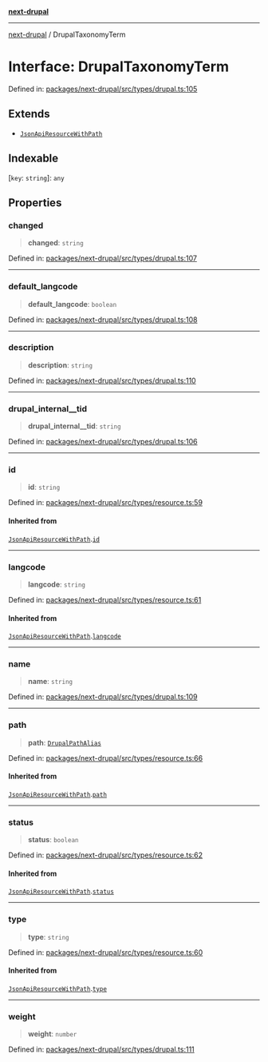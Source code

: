 [**next-drupal**](../README.md)

---

[next-drupal](../globals.md) / DrupalTaxonomyTerm

# Interface: DrupalTaxonomyTerm

Defined in: [packages/next-drupal/src/types/drupal.ts:105](https://github.com/chapter-three/next-drupal/blob/e9ce3be1c38aebdcd2cc8c7ae8d8fa2dab7f46bf/packages/next-drupal/src/types/drupal.ts#L105)

## Extends

- [`JsonApiResourceWithPath`](JsonApiResourceWithPath.md)

## Indexable

\[`key`: `string`\]: `any`

## Properties

### changed

> **changed**: `string`

Defined in: [packages/next-drupal/src/types/drupal.ts:107](https://github.com/chapter-three/next-drupal/blob/e9ce3be1c38aebdcd2cc8c7ae8d8fa2dab7f46bf/packages/next-drupal/src/types/drupal.ts#L107)

---

### default_langcode

> **default_langcode**: `boolean`

Defined in: [packages/next-drupal/src/types/drupal.ts:108](https://github.com/chapter-three/next-drupal/blob/e9ce3be1c38aebdcd2cc8c7ae8d8fa2dab7f46bf/packages/next-drupal/src/types/drupal.ts#L108)

---

### description

> **description**: `string`

Defined in: [packages/next-drupal/src/types/drupal.ts:110](https://github.com/chapter-three/next-drupal/blob/e9ce3be1c38aebdcd2cc8c7ae8d8fa2dab7f46bf/packages/next-drupal/src/types/drupal.ts#L110)

---

### drupal_internal\_\_tid

> **drupal_internal\_\_tid**: `string`

Defined in: [packages/next-drupal/src/types/drupal.ts:106](https://github.com/chapter-three/next-drupal/blob/e9ce3be1c38aebdcd2cc8c7ae8d8fa2dab7f46bf/packages/next-drupal/src/types/drupal.ts#L106)

---

### id

> **id**: `string`

Defined in: [packages/next-drupal/src/types/resource.ts:59](https://github.com/chapter-three/next-drupal/blob/e9ce3be1c38aebdcd2cc8c7ae8d8fa2dab7f46bf/packages/next-drupal/src/types/resource.ts#L59)

#### Inherited from

[`JsonApiResourceWithPath`](JsonApiResourceWithPath.md).[`id`](JsonApiResourceWithPath.md#id)

---

### langcode

> **langcode**: `string`

Defined in: [packages/next-drupal/src/types/resource.ts:61](https://github.com/chapter-three/next-drupal/blob/e9ce3be1c38aebdcd2cc8c7ae8d8fa2dab7f46bf/packages/next-drupal/src/types/resource.ts#L61)

#### Inherited from

[`JsonApiResourceWithPath`](JsonApiResourceWithPath.md).[`langcode`](JsonApiResourceWithPath.md#langcode)

---

### name

> **name**: `string`

Defined in: [packages/next-drupal/src/types/drupal.ts:109](https://github.com/chapter-three/next-drupal/blob/e9ce3be1c38aebdcd2cc8c7ae8d8fa2dab7f46bf/packages/next-drupal/src/types/drupal.ts#L109)

---

### path

> **path**: [`DrupalPathAlias`](../type-aliases/DrupalPathAlias.md)

Defined in: [packages/next-drupal/src/types/resource.ts:66](https://github.com/chapter-three/next-drupal/blob/e9ce3be1c38aebdcd2cc8c7ae8d8fa2dab7f46bf/packages/next-drupal/src/types/resource.ts#L66)

#### Inherited from

[`JsonApiResourceWithPath`](JsonApiResourceWithPath.md).[`path`](JsonApiResourceWithPath.md#path)

---

### status

> **status**: `boolean`

Defined in: [packages/next-drupal/src/types/resource.ts:62](https://github.com/chapter-three/next-drupal/blob/e9ce3be1c38aebdcd2cc8c7ae8d8fa2dab7f46bf/packages/next-drupal/src/types/resource.ts#L62)

#### Inherited from

[`JsonApiResourceWithPath`](JsonApiResourceWithPath.md).[`status`](JsonApiResourceWithPath.md#status)

---

### type

> **type**: `string`

Defined in: [packages/next-drupal/src/types/resource.ts:60](https://github.com/chapter-three/next-drupal/blob/e9ce3be1c38aebdcd2cc8c7ae8d8fa2dab7f46bf/packages/next-drupal/src/types/resource.ts#L60)

#### Inherited from

[`JsonApiResourceWithPath`](JsonApiResourceWithPath.md).[`type`](JsonApiResourceWithPath.md#type)

---

### weight

> **weight**: `number`

Defined in: [packages/next-drupal/src/types/drupal.ts:111](https://github.com/chapter-three/next-drupal/blob/e9ce3be1c38aebdcd2cc8c7ae8d8fa2dab7f46bf/packages/next-drupal/src/types/drupal.ts#L111)
